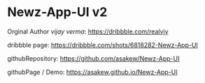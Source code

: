 # Newz-App-UI v2
 
Orginal Author *vijay verma*: https://dribbble.com/realvjy

dribbble page: https://dribbble.com/shots/6818282-Newz-App-UI

githubRepository: https://github.com/asakew/Newz-App-UI

githubPage / Demo: https://asakew.github.io/Newz-App-UI
